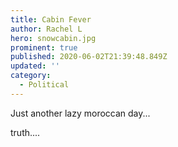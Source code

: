```yaml
---
title: Cabin Fever
author: Rachel L
hero: snowcabin.jpg
prominent: true
published: 2020-06-02T21:39:48.849Z
updated: ''
category:
  - Political
---
```


Just another lazy moroccan day...

truth....
